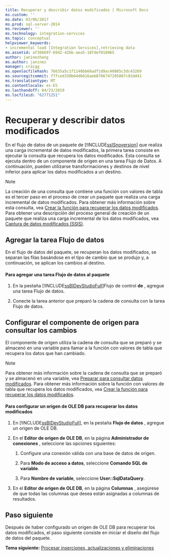 ```yaml
---
title: Recuperar y describir datos modificados | Microsoft Docs
ms.custom: ''
ms.date: 03/06/2017
ms.prod: sql-server-2014
ms.reviewer: ''
ms.technology: integration-services
ms.topic: conceptual
helpviewer_keywords:
- incremental load [Integration Services],retrieving data
ms.assetid: af366697-6942-42bb-aea5-18fdef018965
author: janinezhang
ms.author: janinez
manager: craigg
ms.openlocfilehash: 76635a5c1f1140bb66adf1d9ac40885c3dc43269
ms.sourcegitcommit: f7fced330b64d6616aeb8766747295807c92dd41
ms.translationtype: MT
ms.contentlocale: es-ES
ms.lasthandoff: 04/23/2019
ms.locfileid: "62771251"
---
```

# <a name="retrieve-and-understand-the-change-data"></a>Recuperar y describir datos modificados
  En el flujo de datos de un paquete de [!INCLUDE[ssISnoversion](../../includes/ssisnoversion-md.md)] que realiza una carga incremental de datos modificados, la primera tarea consiste en ejecutar la consulta que recupera los datos modificados. Esta consulta se ejecuta dentro de un componente de origen en una tarea Flujo de Datos. A continuación, pueden utilizarse transformaciones y destinos de nivel inferior para aplicar los datos modificados a un destino.  
  
> [!NOTE]  
>  La creación de una consulta que contiene una función con valores de tabla es el tercer paso en el proceso de crear un paquete que realiza una carga incremental de datos modificados. Para obtener más información sobre esta consulta, vea [Crear la función para recuperar los datos modificados](create-the-function-to-retrieve-the-change-data.md). Para obtener una descripción del proceso general de creación de un paquete que realiza una carga incremental de los datos modificados, vea [Captura de datos modificados &#40;SSIS&#41;](change-data-capture-ssis.md).  
  
## <a name="adding-the-data-flow-task"></a>Agregar la tarea Flujo de datos  
 En el flujo de datos del paquete, se recuperan los datos modificados, se separan las filas basándose en el tipo de cambio que se produjo y, a continuación, se aplican los cambios al destino.  
  
#### <a name="to-add-a-data-flow-task-to-the-package"></a>Para agregar una tarea Flujo de datos al paquete  
  
1.  En la pestaña [!INCLUDE[ssBIDevStudioFull](../../includes/ssbidevstudiofull-md.md)]Flujo de control **de** , agregue una tarea Flujo de datos.  
  
2.  Conecte la tarea anterior que preparó la cadena de consulta con la tarea Flujo de datos.  
  
## <a name="configuring-the-source-component-to-query-for-changes"></a>Configurar el componente de origen para consultar los cambios  
 El componente de origen utiliza la cadena de consulta que se preparó y se almacenó en una variable para llamar a la función con valores de tabla que recupera los datos que han cambiado.  
  
> [!NOTE]  
>  Para obtener más información sobre la cadena de consulta que se preparó y se almacenó en una variable, vea [Preparar para consultar datos modificados](prepare-to-query-for-the-change-data.md). Para obtener más información sobre la función con valores de tabla que recupera los datos modificados, vea [Crear la función para recuperar los datos modificados](create-the-function-to-retrieve-the-change-data.md).  
  
#### <a name="to-configure-an-ole-db-source-to-retrieve-the-change-data"></a>Para configurar un origen de OLE DB para recuperar los datos modificados  
  
1.  En [!INCLUDE[ssBIDevStudioFull](../../includes/ssbidevstudiofull-md.md)], en la pestaña **Flujo de datos** , agregue un origen de OLE DB.  
  
2.  En el **Editor de origen de OLE DB**, en la página **Administrador de conexiones** , seleccione las opciones siguientes:  
  
    1.  Configure una conexión válida con una base de datos de origen.  
  
    2.  Para **Modo de acceso a datos**, seleccione **Comando SQL de variable**.  
  
    3.  Para **Nombre de variable**, seleccione **User::SqlDataQuery**.  
  
3.  En el **Editor de origen de OLE DB**, en la página **Columnas** , asegúrese de que todas las columnas que desea están asignadas a columnas de resultados.  
  
## <a name="next-step"></a>Paso siguiente  
 Después de haber configurado un origen de OLE DB para recuperar los datos modificados, el paso siguiente consiste en iniciar el diseño del flujo de datos del paquete.  
  
 **Tema siguiente:** [Procesar inserciones, actualizaciones y eliminaciones](process-inserts-updates-and-deletes.md)  
  
  
